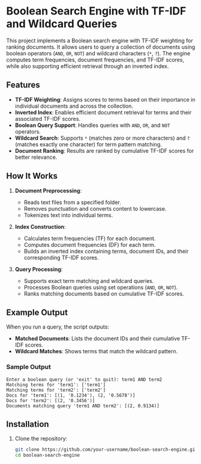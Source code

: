 # Boolean Search Engine with TF-IDF and Wildcard Queries

This project implements a Boolean search engine with TF-IDF weighting for ranking documents. It allows users to query a collection of documents using boolean operators (`AND`, `OR`, `NOT`) and wildcard characters (`*`, `?`). The engine computes term frequencies, document frequencies, and TF-IDF scores, while also supporting efficient retrieval through an inverted index.

## Features
- **TF-IDF Weighting**: Assigns scores to terms based on their importance in individual documents and across the collection.
- **Inverted Index**: Enables efficient document retrieval for terms and their associated TF-IDF scores.
- **Boolean Query Support**: Handles queries with `AND`, `OR`, and `NOT` operators.
- **Wildcard Search**: Supports `*` (matches zero or more characters) and `?` (matches exactly one character) for term pattern matching.
- **Document Ranking**: Results are ranked by cumulative TF-IDF scores for better relevance.

## How It Works
1. **Document Preprocessing**:
   - Reads text files from a specified folder.
   - Removes punctuation and converts content to lowercase.
   - Tokenizes text into individual terms.

2. **Index Construction**:
   - Calculates term frequencies (TF) for each document.
   - Computes document frequencies (DF) for each term.
   - Builds an inverted index containing terms, document IDs, and their corresponding TF-IDF scores.

3. **Query Processing**:

   - Supports exact term matching and wildcard queries.
   - Processes Boolean queries using set operations (`AND`, `OR`, `NOT`).
   - Ranks matching documents based on cumulative TF-IDF scores.


## Example Output

When you run a query, the script outputs:

- **Matched Documents**: Lists the document IDs and their cumulative TF-IDF scores.
- **Wildcard Matches**: Shows terms that match the wildcard pattern.

### Sample Output
```
Enter a boolean query (or 'exit' to quit): term1 AND term2
Matching terms for 'term1': ['term1']
Matching terms for 'term2': ['term2']
Docs for 'term1': [(1, '0.1234'), (2, '0.5678')]
Docs for 'term2': [(2, '0.3456')]
Documents matching query 'term1 AND term2': [(2, 0.9134)]
```

## Installation
1. Clone the repository:
   ```bash
   git clone https://github.com/your-username/boolean-search-engine.git
   cd boolean-search-engine
